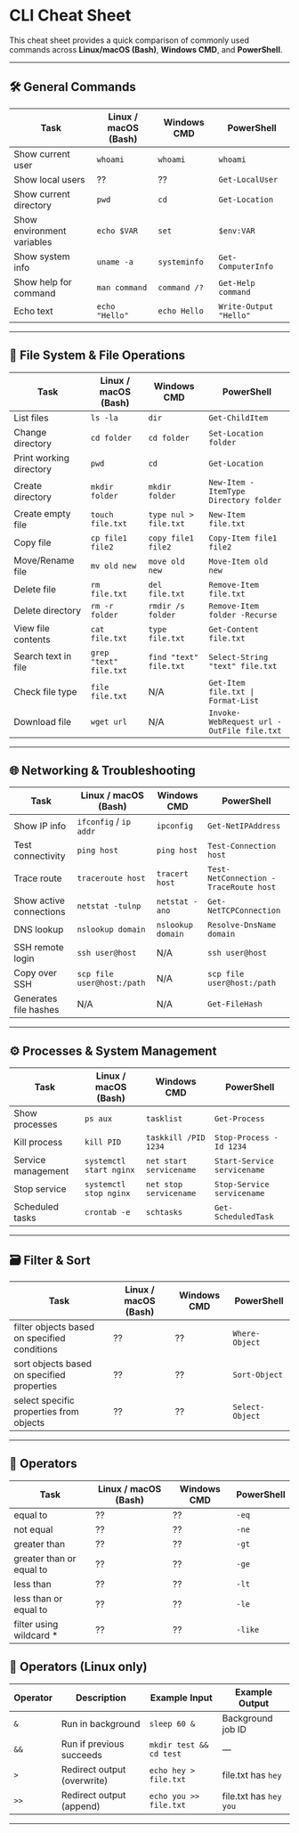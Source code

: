 # CLI Cheat Sheet  

This cheat sheet provides a quick comparison of commonly used commands across **Linux/macOS (Bash)**, **Windows CMD**, and **PowerShell**.  

---

## 🛠 General Commands  

| Task | Linux / macOS (Bash) | Windows CMD | PowerShell |
|------|-----------------------|-------------|------------|
| Show current user | `whoami` | `whoami` | `whoami` |
| Show local users | ?? | ?? | `Get-LocalUser` |
| Show current directory | `pwd` | `cd` | `Get-Location` |
| Show environment variables | `echo $VAR` | `set` | `$env:VAR` |
| Show system info | `uname -a` | `systeminfo` | `Get-ComputerInfo` |
| Show help for command | `man command` | `command /?` | `Get-Help command` |
| Echo text | `echo "Hello"` | `echo Hello` | `Write-Output "Hello"` |

---

## 📂 File System & File Operations  

| Task | Linux / macOS (Bash) | Windows CMD | PowerShell |
|------|-----------------------|-------------|------------|
| List files | `ls -la` | `dir` | `Get-ChildItem` |
| Change directory | `cd folder` | `cd folder` | `Set-Location folder` |
| Print working directory | `pwd` | `cd` | `Get-Location` |
| Create directory | `mkdir folder` | `mkdir folder` | `New-Item -ItemType Directory folder` |
| Create empty file | `touch file.txt` | `type nul > file.txt` | `New-Item file.txt` |
| Copy file | `cp file1 file2` | `copy file1 file2` | `Copy-Item file1 file2` |
| Move/Rename file | `mv old new` | `move old new` | `Move-Item old new` |
| Delete file | `rm file.txt` | `del file.txt` | `Remove-Item file.txt` |
| Delete directory | `rm -r folder` | `rmdir /s folder` | `Remove-Item folder -Recurse` |
| View file contents | `cat file.txt` | `type file.txt` | `Get-Content file.txt` |
| Search text in file | `grep "text" file.txt` | `find "text" file.txt` | `Select-String "text" file.txt` |
| Check file type | `file file.txt` | N/A | `Get-Item file.txt \| Format-List` |
| Download file | `wget url` | N/A | `Invoke-WebRequest url -OutFile file.txt` |

---

## 🌐 Networking & Troubleshooting  

| Task | Linux / macOS (Bash) | Windows CMD | PowerShell |
|------|-----------------------|-------------|------------|
| Show IP info | `ifconfig` / `ip addr` | `ipconfig` | `Get-NetIPAddress` |
| Test connectivity | `ping host` | `ping host` | `Test-Connection host` |
| Trace route | `traceroute host` | `tracert host` | `Test-NetConnection -TraceRoute host` |
| Show active connections | `netstat -tulnp` | `netstat -ano` | `Get-NetTCPConnection` |
| DNS lookup | `nslookup domain` | `nslookup domain` | `Resolve-DnsName domain` |
| SSH remote login | `ssh user@host` | N/A | `ssh user@host` |
| Copy over SSH | `scp file user@host:/path` | N/A | `scp file user@host:/path` |
| Generates file hashes | N/A | N/A | `Get-FileHash` |

---

## ⚙️ Processes & System Management  

| Task | Linux / macOS (Bash) | Windows CMD | PowerShell |
|------|-----------------------|-------------|------------|
| Show processes | `ps aux` | `tasklist` | `Get-Process` |
| Kill process | `kill PID` | `taskkill /PID 1234` | `Stop-Process -Id 1234` |
| Service management | `systemctl start nginx` | `net start servicename` | `Start-Service servicename` |
| Stop service | `systemctl stop nginx` | `net stop servicename` | `Stop-Service servicename` |
| Scheduled tasks | `crontab -e` | `schtasks` | `Get-ScheduledTask` |

---

## 🗃️ Filter & Sort

| Task | Linux / macOS (Bash) | Windows CMD | PowerShell |
|------|-----------------------|-------------|------------|
| filter objects based on specified conditions | ?? | ?? | `Where-Object` |
| sort objects based on specified properties | ?? | ?? | `Sort-Object` |
| select specific properties from objects | ?? | ?? | `Select-Object` |


---

## 🔀 Operators 

| Task | Linux / macOS (Bash) | Windows CMD | PowerShell |
|------|-----------------------|-------------|------------|
| equal to | ?? | ?? | `-eq` |
| not equal | ?? | ?? | `-ne` |
| greater than | ?? | ?? | `-gt` |
| greater than or equal to | ?? | ?? | `-ge` |
| less than | ?? | ?? | `-lt` |
| less than or equal to | ?? | ?? | `-le` |
| filter using wildcard * | ?? | ?? | `-like` |

## 🔀 Operators (Linux only)  

| Operator | Description | Example Input | Example Output |
|----------|-------------|---------------|----------------|
| `&` | Run in background | `sleep 60 &` | Background job ID |
| `&&` | Run if previous succeeds | `mkdir test && cd test` | — |
| `>` | Redirect output (overwrite) | `echo hey > file.txt` | file.txt has `hey` |
| `>>` | Redirect output (append) | `echo you >> file.txt` | file.txt has `hey you` |

---
